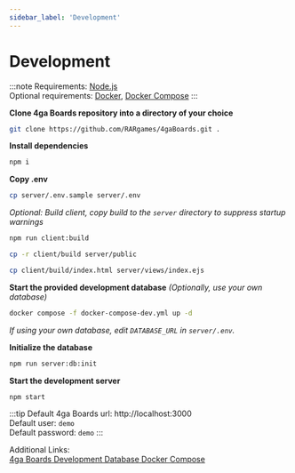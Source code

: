 ```yaml
---
sidebar_label: 'Development'
---
```


# Development
:::note
Requirements: [Node.js](https://nodejs.org/en/download)\
Optional requirements: [Docker](https://docs.docker.com/install/), [Docker Compose](https://docs.docker.com/compose/install/)
:::

**Clone 4ga Boards repository into a directory of your choice**
```bash
git clone https://github.com/RARgames/4gaBoards.git .
```
**Install dependencies**
```bash
npm i
```
**Copy .env**
```bash
cp server/.env.sample server/.env
```
_Optional: Build client, copy build to the `server` directory to suppress startup warnings_

```bash
npm run client:build
```
```bash
cp -r client/build server/public
```
```bash
cp client/build/index.html server/views/index.ejs
```
**Start the provided development database** _(Optionally, use your own database)_
```bash
docker compose -f docker-compose-dev.yml up -d
```
_If using your own database, edit `DATABASE_URL` in `server/.env`._

**Initialize the database**
```bash
npm run server:db:init
```
**Start the development server**
```bash
npm start
```

:::tip
Default 4ga Boards url: http://localhost:3000 \
Default user: `demo`\
Default password: `demo`
:::

Additional Links:\
[4ga Boards Development Database Docker Compose](https://github.com/RARgames/4gaBoards/blob/main/docker-compose-dev.yml)
